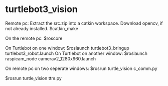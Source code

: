 # turtlebot3_vision

Remote pc:
Extract the src.zip into a catkin workspace.
Download opencv, if not already installed.
$catkin_make

On the remote pc:
$roscore

On Turtlebot on one window:
$roslaunch turtlebot3_bringup turtlebot3_robot.launch
On Turtlebot on another window:
$roslaunch raspicam_node camerav2_1280x960.launch

On remote pc on two seperate windows:
$rosrun turtle_vision c_comm.py

$rosrun turtle_vision ttm.py



